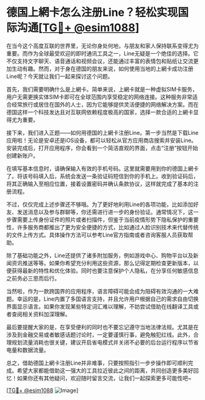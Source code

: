 # 德国上網卡怎么注册Line？轻松实现国际沟通[[TG💪+ @esim1088](https://t.me/s/esim1088)]

在当今这个高度互联的世界里，无论你身处何地，与朋友和家人保持联系变得尤为重要。而作为全球最受欢迎的即时通讯工具之一，Line无疑是一个绝佳的选择。它不仅支持文字聊天、语音通话和视频会议，还能通过丰富的表情包和贴纸让交流更加生动有趣。然而，对于身在德国的朋友来说，如何使用当地的上網卡成功注册Line呢？今天就让我们一起来探讨这个问题。

首先，我们需要明确什么是上網卡。简单来说，上網卡就是一种虚拟SIM卡服务，用户无需更换实体SIM卡即可在全球范围内享受稳定的网络连接。这种服务非常适合经常旅行或居住在国外的人士，因为它能够提供灵活便捷的网络解决方案。而在德国这样一个科技发达且对互联网依赖程度极高的国家，选择一款合适的上網卡显得尤为重要。

接下来，我们进入正题——如何用德国的上網卡注册Line。第一步当然是下载Line应用啦！无论是安卓还是iOS设备，都可以轻松从官方应用商店搜索并安装Line。安装完成后，打开应用程序，你会看到一个简洁直观的界面，点击“注册”按钮开始创建新账户。

在填写基本信息时，请确保输入有效的手机号码。这里就需要用到你的德国上網卡了。将该号码填入后，系统会发送一条验证码短信到你的手机上。收到验证码后，将其正确输入至相应位置，接着设置密码并确认条款协议，这样就完成了基本的注册流程。

不过，仅仅完成上述步骤还不够哦。为了更好地利用Line的各项功能，比如添加好友、发送消息以及参与群聊等，你还需进行进一步的身份验证。通常情况下，这一步骤需要上传身份证件的照片或者扫描件，但鉴于当前疫情形势下隐私保护的重要性，许多服务商都推出了更为安全便捷的方式，比如通过人脸识别技术来代替传统的文件上传方式。具体操作方法可以参考Line官方指南或者咨询客服人员获取帮助。

除了基础功能之外，Line还提供了诸多附加服务，例如游戏中心、购物平台以及新闻资讯推送等等。如果你希望充分利用这些资源，那么记得定期检查更新版本，以便获得最新的特性和优化体验。同时也要注意保护个人隐私，在分享任何敏感信息之前务必三思而后行。

当然啦，作为一款跨国界的应用程序，语言障碍可能会成为阻碍有效沟通的一大难题。幸运的是，Line内置了多国语言支持，并且允许用户根据自己的需求自由切换界面显示语言。如果你发现某些特定词汇难以理解，不妨尝试借助在线翻译工具或者查阅相关资料加深理解。

最后要提醒大家的是，在享受便利的同时也不要忘记遵守当地法律法规。尤其是在涉及到金融交易或者敏感话题讨论时，一定要谨慎行事，避免触犯红线。此外，合理规划流量消耗也很关键，建议开启省电模式并关闭不必要的后台运行程序以节省电量和数据流量。

总之，借助德国上網卡注册Line并非难事，只要按照指引一步步操作即可顺利完成。希望大家都能借助这一强大的工具拉近彼此之间的距离，共同创造更多美好回忆！如果你还有其他疑问，欢迎随时留言交流，让我们一起探索更多可能性吧~

[[TG💪+ @esim1088](https://t.me/s/esim1088) ![Image](https://i.postimg.cc/4NQfJmqS/Snipaste-2025-05-13-00-14-12.png)]